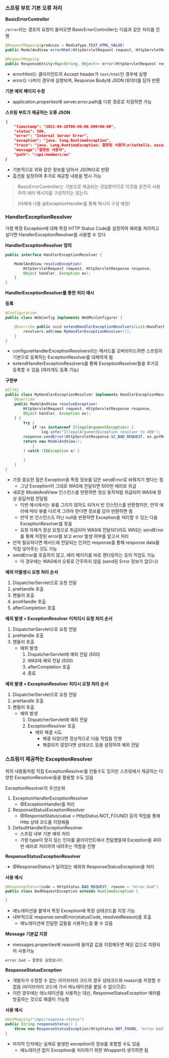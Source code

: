 ### 스프링 부트 기본 오류 처리

**BasicErrorController**

`/error`라는 경로의 요청이 들어오면 BasicErrorController는 다음과 같은 처리를 진행

```java
@RequestMapping(produces = MediaType.TEXT_HTML_VALUE)
public ModelAndView errorHtml(HttpServletRequest request, HttpServletResponse response) {}

@RequestMapping
public ResponseEntity<Map<String, Object>> error(HttpServletRequest request) {}
```

- errorHtml(): 클라이언트의 Accept header가 `text/html`인 경우에 실행
- error(): 나머지 경우에 실행되며, Response Body에 JSON 데이터를 담아 반환



**기본 예외 페이지 수정**

- application.properties에 server.error.path를 다른 경로로 지정하면 가능



**스프링 부트가 제공하는 오류 JSON**

```json
｛
	"timestamp": "2021-04-28T00:00:00.000+00:00",
	"status": 500,
	"error": "Internal Server Error",
	"exception": "java. lang.RuntimeException",
	"trace": "java. Lang.RuntimeException: 잘못된 사용자\n\tathello. exception.web.api.ApiExceptionController.getMember(ApiExceptionController.java:19...,
	"message":"잘못된 사용자",
	"path": "/api/members/ex"
｝
```

- 기본적으로 위와 같은 정보를 담아서 JSON으로 반환
- 옵션을 설정하여 추가로 제공할 내용을 명시 가능



> BasicErrorController는 기본으로 제공되는 것일뿐이므로 이것을 온전히 사용하여 에러 메시지를 구성하지는 않는다.
>
> (아래에 나올 @ExceptionHandler를 통해 메시지 구성 예정)



### HandlerExceptionResolver

가령 특정 Exception에 대해 특정 HTTP Status Code를 설정하여 예외를 처리하고 싶다면 HandlerExceptionResolver를 사용할 수 있다



**HandlerExceptionResolver 정의**

```java
public interface HandlerExceptionResolver {

	ModelAndView resolveException(
		HttpServletRequest request, HttpServletResponse response,
		Object handler, Exception ex);
	)
}
```



**HandlerExceptionResolver를 통한 처리 예시**



**등록**

```java
@Configuration
public class WebConfig implements WebMvcConfigurer {

	@Override public void extendHandlerExceptionResolvers(List<HandlerExceptionResolver> resolvers) {
		resolvers.add(new MyHandlerExceptionResolver());
	}
}
```

- configureHandlerExceptionResolvers라는 메서드를 오버라이드하면 스프링이 기본으로 등록하는 ExceptionResolver를 대체하게 됨
- extendHandlerExceptionResolvers를 통해 ExceptionResolver들을 추가로 등록할 수 있음 (여러개도 등록 가능)



**구현부**

```java
@Slf4j
public class MyHandlerExceptionResolver implements HandlerExceptionResolver {
	@Override
	public ModelAndView resolveException(
		HttpServletRequest request, HttpServletResponse response,
		Object handler, Exception ex);
	) {
		try {
			if (ex instanceof IllegalArgumentException) {
				log.info("IllegalArgumentException resolver to 400");
        response.sendError(HttpServletResponse.SC_BAD_REQUEST, ex.getMessage()); // Exception을 sendError로 바꿔치기함!
        return new ModelAndView();
			}
		} catch (IOException e) {
		
		}
	}
}
```



- 가장 중요한 점은 Exception을 특정 정보를 담은 sendError로 바꿔치기 했다는 점
  - 그냥 Exception이 그대로 WAS에 전달되면 500번 에러로 취급
- 새로운  ModelAndView 인스턴스를 반환하면 정상 동작처럼 취급되어 WAS에 정상 응답처럼 전달됨
  - 이번 예시에서는 뷰를 그리지 않아도 되어서 빈 인스턴스를 반환했지만, 만약 에러에 따라 뷰를 다르게 그려야 한다면 정보를 담아 반환하면 됨
  - 만약 빈 인스턴스도 아닌 null을 반환하면 Exception을 처리할 수 있는 다음 ExceptionResolver를 찾음
  - 요청 자체가 정상 요청으로 취급되어 WAS에 전달되더라도 WAS는 sendError를 통해 저장된 error를 보고 error 발생 여부를 알고서 처리
- 만약 필요하다면 메서드에 전달되는 인자인 response를 통해 response data를 직접 넣어주는 것도 가능
- sendError를 호출하지 않고, 에러 페이지를 바로 랜더링하는 등의 작업도 가능
  - 이 경우에는 WAS에서 오류로 간주하지 않음 (send된 Error 정보가 없으니)



**예외 미발생시 요청 처리 순서**

1. DispatcherServlet으로 요청 전달
2. preHandle 호출
3. 핸들러 호출
4. postHandle 호출
5. afterCompletion 호출



**예외 발생 + ExceptionResolver 미처리시 요청 처리 순서**

1. DispatcherServlet으로 요청 전달
2. preHandle 호출
3. 핸들러 호출
   - 예외 발생
     1. DispatcherServlet에 예외 전달 (500)
     2. WAS에 예외 전달 (500)
     3. afterCompletion 호출
     4. 종료



**예외 발생 + ExceptionResolver 처리시 요청 처리 순서**

1. DispatcherServlet으로 요청 전달
2. preHandle 호출
3. 핸들러 호출
   - 예외 발생
     1. DispatcherServlet에 예외 전달
     2. ExceptionResolver 호출
        - 예외 해결 시도
          - 해결 되었다면 정상적으로 다음 작업들 진행
          - 해결되지 않았다면 상태코드 등을 설정하여 예외 전달



### 스프링이 제공하는 ExceptionResolver

위의 내용들처럼 직접 ExceptionResolver를 만들수도 있지만 스프링에서 제공하는 다양한 ExceptionResolver들을 활용할 수도 있음



ExceptionResolver의 우선순위

1. ExceptionHandlerExceptionResolver
   - @ExceptionHandler를 처리
2. ResponseStatusExceptionResolver
   - @ResponseStatus(value = HttpStatus.NOT_FOUND) 등의 작업을 통해 Http 상태 코드를 지정해줌
3. DefaultHandlerExceptionResolver
   - 스프링 내부 기본 예외 처리
   - 가령 type이 맞지 않는 인자를 클라이언트에서 전달했을때 Exception을 400번 에러로 처리하여 내려주는 역할을 진행



**ResponseStatusExceptionResolver**

- @ResponseStatus가 달려있는 예외와 ResponseStatusException을 처리



**사용 예시**

```java
@ResponseStatus(code = HttpStatus.BAD_REQUEST, reason = "error.bad")
public class BadRequestException extends RuntimeException {

}
```

- 애노테이션을 붙여서 특정  Exception에 특정 상태코드를 지정 가능
- 내부적으로  response.sendError(statusCode, resolvedReason)을 호출
  - 애노테이션에 전달한 값들을 사용하는걸 볼 수 있음



**Message 기본값 지정**

- messages.properties에 reason에 들어갈 값을 지정해두면 해당 값으로 치환되어 사용가능

```java
error.bad = 잘못된 요청입니다.
```



**ResponseStatusException**

- 개발자가 수정할 수 없는 라이브러리 코드의 경우 상태코드와 reason을 지정할 수 없음 (라이브러리 코드에 가서 애노테이션을 붙일 수 없으므로)
- 이런 경우에는 애노테이션을 사용하는 대신, ResponseStatusException 에러를 방출하는 것으로 해결이 가능함



**사용 예시**

```java
@GetMapping("/api/response-status")
public String responseStatus() {
	throw new ResponseStatusException(HttpStatus.NOT_FOUND, "error.bad", new IllegalArgumentException);
}
```

- 마지막 인자에는 실제로 발생한 exception의 정보를 포함할 수도 있음
  - 애노테이션 없이 Exception을 처리하기 위한 Wrapper라 생각하면 됨